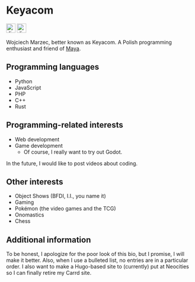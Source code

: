 # Keyacom

<img src="https://img.shields.io/static/v1?message=@keyacom&logo=discord&label=Discord&color=7289DA&logoColor=white&labelColor=&style=for-the-badge" height="25" alt="discord logo" /> <a href="https://www.youtube.com/@Keyacom"><img src="https://img.shields.io/static/v1?message=Keyacom&logo=youtube&label=YouTube%20channel&color=FF0000&logoColor=white&labelColor=&style=for-the-badge" height="25" alt="discord logo" /></a>

Wojciech Marzec, better known as Keyacom. A Polish programming enthusiast and friend of [Maya](https://github.com/MayaTakenOutOfCode).

## Programming languages

- Python
- JavaScript
- PHP
- C++
- Rust

## Programming-related interests

- Web development
- Game development
    - Of course, I really want to try out Godot.

In the future, I would like to post videos about coding.

## Other interests

- Object Shows (BFDI, I.I., you name it)
- Gaming
- Pokémon (the video games and the TCG)
- Onomastics
- Chess

## Additional information

To be honest, I apologize for the poor look of this bio, but I promise, I will make it better. Also, when I use a bulleted list, no entries are in a particular order. I also want to make a Hugo-based site to (currently) put at Neocities so I can finally retire my Carrd site.
